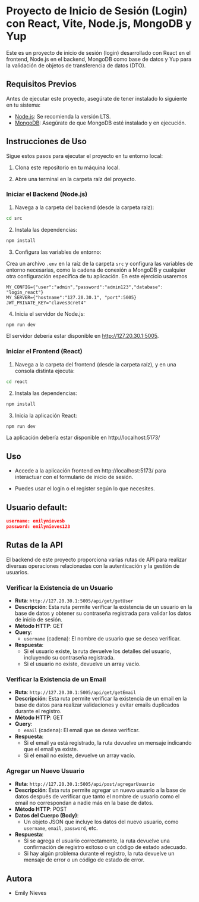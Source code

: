 # Proyecto de Inicio de Sesión (Login) con React, Vite, Node.js, MongoDB y Yup

Este es un proyecto de inicio de sesión (login) desarrollado con React en el frontend, Node.js en el backend, MongoDB como base de datos y Yup para la validación de objetos de transferencia de datos (DTO).

## Requisitos Previos

Antes de ejecutar este proyecto, asegúrate de tener instalado lo siguiente en tu sistema:

- [Node.js](https://nodejs.org/): Se recomienda la versión LTS.
- [MongoDB](https://www.mongodb.com/): Asegúrate de que MongoDB esté instalado y en ejecución.

## Instrucciones de Uso

Sigue estos pasos para ejecutar el proyecto en tu entorno local:

1. Clona este repositorio en tu máquina local.

2. Abre una terminal en la carpeta raíz del proyecto.

### Iniciar el Backend (Node.js)

1. Navega a la carpeta del backend (desde la carpeta raiz):

```bash
cd src
```

2. Instala las dependencias:

```bash
npm install
```

3. Configura las variables de entorno:

Crea un archivo `.env` en la raíz de la carpeta `src` y configura las variables de entorno necesarias, como la cadena de conexión a MongoDB y cualquier otra configuración específica de tu aplicación. En este ejercicio usaremos

```env
MY_CONFIG={"user":"admin","password":"admin123","database": "login_react"}
MY_SERVER={"hostname":"127.20.30.1", "port":5005}
JWT_PRIVATE_KEY="claves3cret4"
```

4. Inicia el servidor de Node.js:

```bash
npm run dev
```

El servidor debería estar disponible en http://127.20.30.1:5005.

### Iniciar el Frontend (React)

1. Navega a la carpeta del frontend (desde la carpeta raíz), y en una consola distinta ejecuta:

```bash
cd react
```

2. Instala las dependencias:

```bash
npm install
```

3. Inicia la aplicación React:

```bash
npm run dev
```

La aplicación debería estar disponible en http://localhost:5173/

## Uso

- Accede a la aplicación frontend en http://localhost:5173/ para interactuar con el formulario de inicio de sesión.

- Puedes usar el login o el register según lo que necesites.

## Usuario default:

```json
username: emilynievesb
password: emilynieves123
```

## Rutas de la API

El backend de este proyecto proporciona varias rutas de API para realizar diversas operaciones relacionadas con la autenticación y la gestión de usuarios.

### Verificar la Existencia de un Usuario

- **Ruta**: `http://127.20.30.1:5005/api/get/getUser`
- **Descripción**: Esta ruta permite verificar la existencia de un usuario en la base de datos y obtener su contraseña registrada para validar los datos de inicio de sesión.
- **Método HTTP**: GET
- **Query**:
  - `username` (cadena): El nombre de usuario que se desea verificar.
- **Respuesta**:
  - Si el usuario existe, la ruta devuelve los detalles del usuario, incluyendo su contraseña registrada.
  - Si el usuario no existe, devuelve un array vacío.

### Verificar la Existencia de un Email

- **Ruta**: `http://127.20.30.1:5005/api/get/getEmail`
- **Descripción**: Esta ruta permite verificar la existencia de un email en la base de datos para realizar validaciones y evitar emails duplicados durante el registro.
- **Método HTTP**: GET
- **Query**:
  - `email` (cadena): El email que se desea verificar.
- **Respuesta**:
  - Si el email ya está registrado, la ruta devuelve un mensaje indicando que el email ya existe.
  - Si el email no existe, devuelve un array vacío.

### Agregar un Nuevo Usuario

- **Ruta**: `http://127.20.30.1:5005/api/post/agregarUsuario`
- **Descripción**: Esta ruta permite agregar un nuevo usuario a la base de datos después de verificar que tanto el nombre de usuario como el email no correspondan a nadie más en la base de datos.
- **Método HTTP**: POST
- **Datos del Cuerpo (Body)**:
  - Un objeto JSON que incluye los datos del nuevo usuario, como `username`, `email`, `password`, etc.
- **Respuesta**:
  - Si se agrega el usuario correctamente, la ruta devuelve una confirmación de registro exitoso o un código de estado adecuado.
  - Si hay algún problema durante el registro, la ruta devuelve un mensaje de error o un código de estado de error.

## Autora

- Emily Nieves
